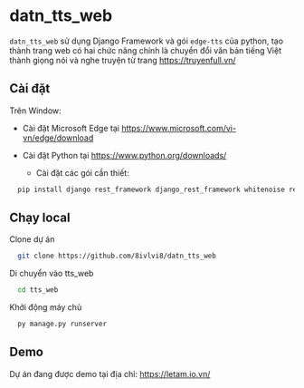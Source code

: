 
# datn_tts_web

`datn_tts_web` sử dụng Django Framework và gói `edge-tts` của python, tạo thành trang web có hai chức năng chính là chuyển đổi văn bản tiếng Việt thành giọng nói và nghe truyện từ trang https://truyenfull.vn/

## Cài đặt

Trên Window:

- Cài đặt Microsoft Edge tại https://www.microsoft.com/vi-vn/edge/download

- Cài đặt Python tại https://www.python.org/downloads/

    - Cài đặt các gói cần thiết:
```bash
  pip install django rest_framework django_rest_framework whitenoise requests bs4 edge_tts asyncio
```
## Chạy local

Clone dự án

```bash
  git clone https://github.com/8ivlvi8/datn_tts_web
```

Di chuyển vào tts_web

```bash
  cd tts_web
```

Khởi động máy chủ

```bash
  py manage.py runserver
```


## Demo

Dự án đang được demo tại địa chỉ:  https://letam.io.vn/
